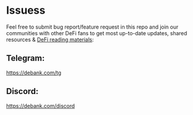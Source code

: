 # Issuess

Feel free to submit bug report/feature request in this repo and join our communities with other DeFi fans to get most up-to-date updates, shared resources & [DeFi reading materials](https://tva1.sinaimg.cn/large/007S8ZIlgy1geedjazcpej30k20jwmzr.jpg):

## Telegram:
https://debank.com/tg
## Discord:
https://debank.com/discord

